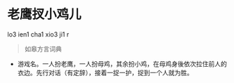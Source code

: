 # 老鹰扠小鸡儿
lo3 ien1 cha1 xio3 ji1 r
> 如皋方言词典
- 游戏名。一人扮老鹰，一人扮母鸡，其余扮小鸡，在母鸡身後依次拉住前人的衣边。先行对话（有定辞），接着一捉一护，捉到一个人就为胜。
